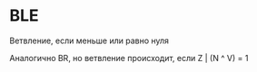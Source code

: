 # BLE

Ветвление, если меньше или равно нуля

Аналогично BR, но ветвление происходит, если Z | (N ^ V) = 1